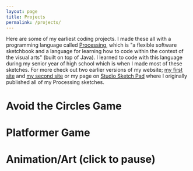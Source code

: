 ```yaml
---
layout: page
title: Projects
permalink: /projects/
---
```

<script type="text/javascript" src="/libraries/processing.js"></script>

Here are some of my earliest coding projects. I made these all with a programming language called <a href="https://processing.org/">Processing</a>, which is "a flexible software sketchbook and a language for learning how to code within the context of the visual arts" (built on top of Java). I learned to code with this language during my senior year of high school which is when I made most of these sketches. For more check out two earlier versions of my website; <a href="http://gymnastictoast.github.io/">my first site</a> and <a href="https://gymnastictoast.github.io/New-Website/index.html">my second site</a> or my page on <a href="http://studio.sketchpad.cc/sp/padlist/edited-by?editorId=21077">Studio Sketch Pad</a> where I originally published all of my Processing sketches.

# Avoid the Circles Game
<canvas data-processing-sources="/pde/avoidCircles.pde"></canvas>

# Platformer Game
<canvas data-processing-sources="/pde/Platformer.pde"></canvas>

# Animation/Art (click to pause)
<canvas data-processing-sources="/pde/crazyRotation.pde"></canvas>
<canvas data-processing-sources="/pde/waves.pde"></canvas>
<canvas data-processing-sources="/pde/tendrils.pde"></canvas>
